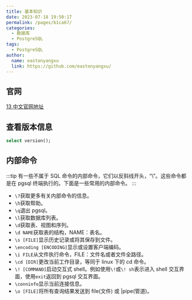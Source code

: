 ```yaml
---
title: 基本知识
date: 2023-07-18 19:50:17
permalink: /pages/b1ca67/
categories:
  - 数据库
  - PostgreSQL
tags:
  - PostgreSQL
author:
  name: eastonyangxu
  link: https://github.com/eastonyangxu/
---
```


## 官网

[13 中文官网地址](http://www.postgres.cn/docs/13/index.html)

## 查看版本信息

```sql
select version();
```

## 内部命令

:::tip
有一些不属于 SQL 命令的内部命令，它们以反斜线开头，“\”。这些命令都是在 pgsql 终端执行的。下面是一些常用的内部命令。
:::

- `\?`获取更多有关内部命令的信息。
- `\h`获取帮助。
- `\q`退出 pgsql。
- `\l`获取数据库列表。
- `\d`获取表、视图和序列。
- `\d NAME`获取表的结构，NAME：表名。
- `\s [FILE]`显示历史记录或将其保存到文件。
- `\encoding [ENCODING]`显示或设置客户端编码。
- `\i FILE`从文件执行命令，FILE：文件名或者文件全路径。
- `\cd [DIR]`更改当前工作目录，等同于 linux 下的 cd 命令。
- `\! [COMMAND]`启动交互式 shell。例如使用`\!`或`\! sh`表示进入 shell 交互界面，使用`exit`返回到 pgsql 交互界面。
- `\conninfo`显示当前连接信息。
- `\o [FILE]`将所有查询结果发送到 file(文件) 或 |pipe(管道)。
